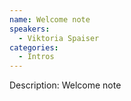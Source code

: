 ```yaml
---
name: Welcome note
speakers:
  - Viktoria Spaiser
categories:
  - Intros
---
```


Description: Welcome note

